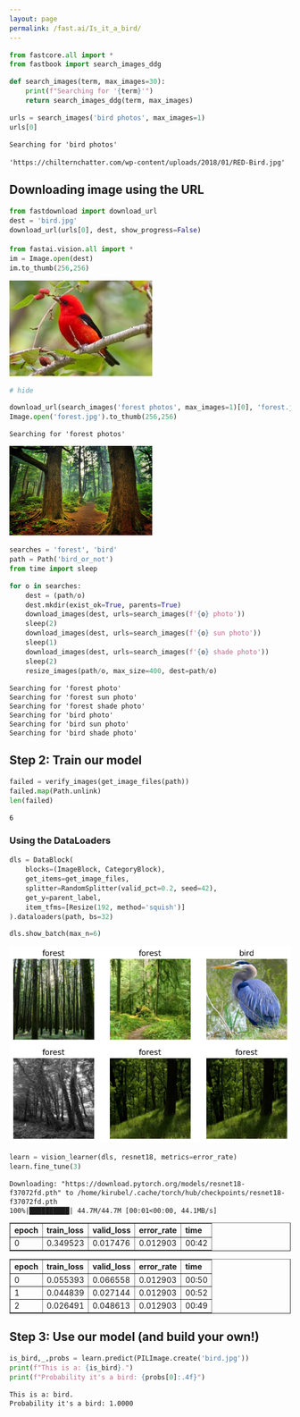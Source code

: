 ```yaml
---
layout: page
permalink: /fast.ai/Is_it_a_bird/
---
```


```python
from fastcore.all import *
from fastbook import search_images_ddg
```


```python
def search_images(term, max_images=30):
    print(f"Searching for '{term}'")
    return search_images_ddg(term, max_images)
```


```python
urls = search_images('bird photos', max_images=1)
urls[0]
```

    Searching for 'bird photos'

    'https://chilternchatter.com/wp-content/uploads/2018/01/RED-Bird.jpg'



## Downloading image using the URL 


```python
from fastdownload import download_url
dest = 'bird.jpg'
download_url(urls[0], dest, show_progress=False)

from fastai.vision.all import *
im = Image.open(dest)
im.to_thumb(256,256)
```




    
![png](output_6_0.jpg)
    




```python
# hide
```


```python
download_url(search_images('forest photos', max_images=1)[0], 'forest.jpg', show_progress=False)
Image.open('forest.jpg').to_thumb(256,256)
```

    Searching for 'forest photos'





    
![png](output_8_1.png)
    




```python
searches = 'forest', 'bird'
path = Path('bird_or_not')
from time import sleep
```


```python
for o in searches:
    dest = (path/o)
    dest.mkdir(exist_ok=True, parents=True)
    download_images(dest, urls=search_images(f'{o} photo'))
    sleep(2)
    download_images(dest, urls=search_images(f'{o} sun photo'))
    sleep(1)
    download_images(dest, urls=search_images(f'{o} shade photo'))
    sleep(2)
    resize_images(path/o, max_size=400, dest=path/o)
```

    Searching for 'forest photo'
    Searching for 'forest sun photo'
    Searching for 'forest shade photo'
    Searching for 'bird photo'
    Searching for 'bird sun photo'
    Searching for 'bird shade photo'


## Step 2: Train our model 


```python
failed = verify_images(get_image_files(path))
failed.map(Path.unlink)
len(failed)
```




    6



### Using the DataLoaders


```python
dls = DataBlock(
    blocks=(ImageBlock, CategoryBlock),
    get_items=get_image_files,
    splitter=RandomSplitter(valid_pct=0.2, seed=42),
    get_y=parent_label,
    item_tfms=[Resize(192, method='squish')]
).dataloaders(path, bs=32)
```


```python
dls.show_batch(max_n=6)
```


    
![png](output_15_0.png)
    



```python
learn = vision_learner(dls, resnet18, metrics=error_rate)
learn.fine_tune(3)
```

    Downloading: "https://download.pytorch.org/models/resnet18-f37072fd.pth" to /home/kirubel/.cache/torch/hub/checkpoints/resnet18-f37072fd.pth
    100%|██████████| 44.7M/44.7M [00:01<00:00, 44.1MB/s]




<style>
    /* Turns off some styling */
    progress {
        /* gets rid of default border in Firefox and Opera. */
        border: none;
        /* Needs to be in here for Safari polyfill so background images work as expected. */
        background-size: auto;
    }
    progress:not([value]), progress:not([value])::-webkit-progress-bar {
        background: repeating-linear-gradient(45deg, #7e7e7e, #7e7e7e 10px, #5c5c5c 10px, #5c5c5c 20px);
    }
    .progress-bar-interrupted, .progress-bar-interrupted::-webkit-progress-bar {
        background: #F44336;
    }
</style>




<table border="1" class="dataframe">
  <thead>
    <tr style="text-align: left;">
      <th>epoch</th>
      <th>train_loss</th>
      <th>valid_loss</th>
      <th>error_rate</th>
      <th>time</th>
    </tr>
  </thead>
  <tbody>
    <tr>
      <td>0</td>
      <td>0.349523</td>
      <td>0.017476</td>
      <td>0.012903</td>
      <td>00:42</td>
    </tr>
  </tbody>
</table>




<style>
    /* Turns off some styling */
    progress {
        /* gets rid of default border in Firefox and Opera. */
        border: none;
        /* Needs to be in here for Safari polyfill so background images work as expected. */
        background-size: auto;
    }
    progress:not([value]), progress:not([value])::-webkit-progress-bar {
        background: repeating-linear-gradient(45deg, #7e7e7e, #7e7e7e 10px, #5c5c5c 10px, #5c5c5c 20px);
    }
    .progress-bar-interrupted, .progress-bar-interrupted::-webkit-progress-bar {
        background: #F44336;
    }
</style>




<table border="1" class="dataframe">
  <thead>
    <tr style="text-align: left;">
      <th>epoch</th>
      <th>train_loss</th>
      <th>valid_loss</th>
      <th>error_rate</th>
      <th>time</th>
    </tr>
  </thead>
  <tbody>
    <tr>
      <td>0</td>
      <td>0.055393</td>
      <td>0.066558</td>
      <td>0.012903</td>
      <td>00:50</td>
    </tr>
    <tr>
      <td>1</td>
      <td>0.044839</td>
      <td>0.027144</td>
      <td>0.012903</td>
      <td>00:52</td>
    </tr>
    <tr>
      <td>2</td>
      <td>0.026491</td>
      <td>0.048613</td>
      <td>0.012903</td>
      <td>00:49</td>
    </tr>
  </tbody>
</table>


## Step 3: Use our model (and build your own!)


```python
is_bird,_,probs = learn.predict(PILImage.create('bird.jpg'))
print(f"This is a: {is_bird}.")
print(f"Probability it's a bird: {probs[0]:.4f}")
```



<style>
    /* Turns off some styling */
    progress {
        /* gets rid of default border in Firefox and Opera. */
        border: none;
        /* Needs to be in here for Safari polyfill so background images work as expected. */
        background-size: auto;
    }
    progress:not([value]), progress:not([value])::-webkit-progress-bar {
        background: repeating-linear-gradient(45deg, #7e7e7e, #7e7e7e 10px, #5c5c5c 10px, #5c5c5c 20px);
    }
    .progress-bar-interrupted, .progress-bar-interrupted::-webkit-progress-bar {
        background: #F44336;
    }
</style>







    This is a: bird.
    Probability it's a bird: 1.0000

